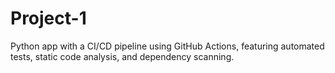 # Project-1
Python app with a CI/CD pipeline using GitHub Actions, featuring automated tests, static code analysis, and dependency scanning.
